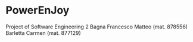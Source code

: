 # PowerEnJoy
Project of Software Engineering 2 
 Bagna Francesco Matteo (mat. 878556)
 Barletta Carmen (mat. 877129)
